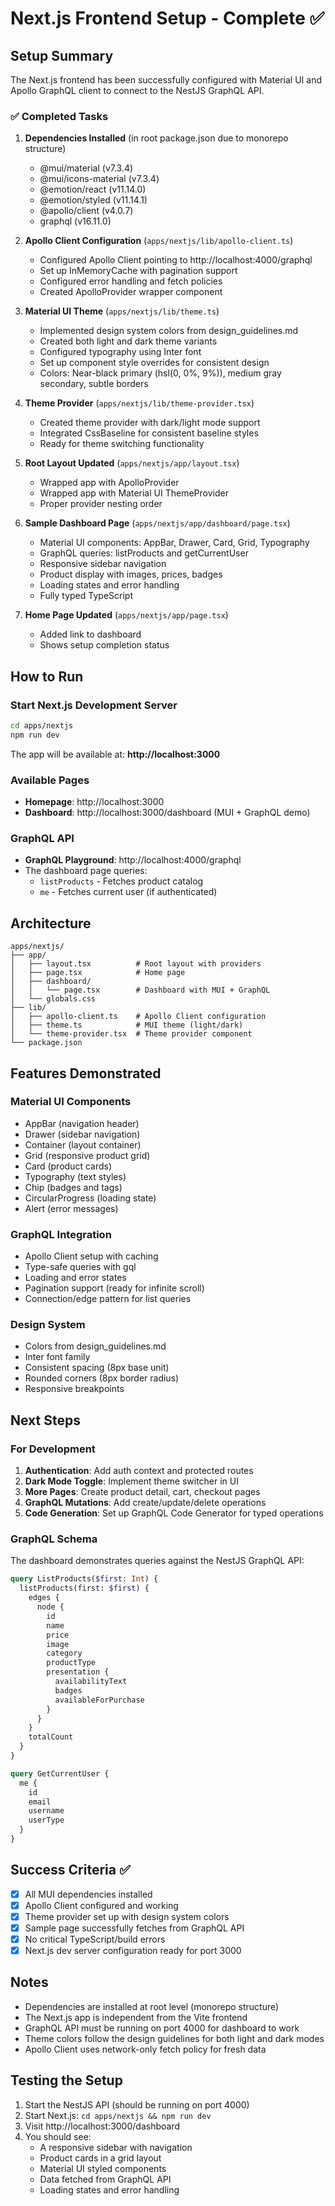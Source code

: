 # Next.js Frontend Setup - Complete ✅

## Setup Summary

The Next.js frontend has been successfully configured with Material UI and Apollo GraphQL client to connect to the NestJS GraphQL API.

### ✅ Completed Tasks

1. **Dependencies Installed** (in root package.json due to monorepo structure)
   - @mui/material (v7.3.4)
   - @mui/icons-material (v7.3.4)
   - @emotion/react (v11.14.0)
   - @emotion/styled (v11.14.1)
   - @apollo/client (v4.0.7)
   - graphql (v16.11.0)

2. **Apollo Client Configuration** (`apps/nextjs/lib/apollo-client.ts`)
   - Configured Apollo Client pointing to http://localhost:4000/graphql
   - Set up InMemoryCache with pagination support
   - Configured error handling and fetch policies
   - Created ApolloProvider wrapper component

3. **Material UI Theme** (`apps/nextjs/lib/theme.ts`)
   - Implemented design system colors from design_guidelines.md
   - Created both light and dark theme variants
   - Configured typography using Inter font
   - Set up component style overrides for consistent design
   - Colors: Near-black primary (hsl(0, 0%, 9%)), medium gray secondary, subtle borders

4. **Theme Provider** (`apps/nextjs/lib/theme-provider.tsx`)
   - Created theme provider with dark/light mode support
   - Integrated CssBaseline for consistent baseline styles
   - Ready for theme switching functionality

5. **Root Layout Updated** (`apps/nextjs/app/layout.tsx`)
   - Wrapped app with ApolloProvider
   - Wrapped app with Material UI ThemeProvider
   - Proper provider nesting order

6. **Sample Dashboard Page** (`apps/nextjs/app/dashboard/page.tsx`)
   - Material UI components: AppBar, Drawer, Card, Grid, Typography
   - GraphQL queries: listProducts and getCurrentUser
   - Responsive sidebar navigation
   - Product display with images, prices, badges
   - Loading states and error handling
   - Fully typed TypeScript

7. **Home Page Updated** (`apps/nextjs/app/page.tsx`)
   - Added link to dashboard
   - Shows setup completion status

## How to Run

### Start Next.js Development Server

```bash
cd apps/nextjs
npm run dev
```

The app will be available at: **http://localhost:3000**

### Available Pages

- **Homepage**: http://localhost:3000
- **Dashboard**: http://localhost:3000/dashboard (MUI + GraphQL demo)

### GraphQL API

- **GraphQL Playground**: http://localhost:4000/graphql
- The dashboard page queries:
  - `listProducts` - Fetches product catalog
  - `me` - Fetches current user (if authenticated)

## Architecture

```
apps/nextjs/
├── app/
│   ├── layout.tsx          # Root layout with providers
│   ├── page.tsx            # Home page
│   ├── dashboard/
│   │   └── page.tsx        # Dashboard with MUI + GraphQL
│   └── globals.css
├── lib/
│   ├── apollo-client.ts    # Apollo Client configuration
│   ├── theme.ts            # MUI theme (light/dark)
│   └── theme-provider.tsx  # Theme provider component
└── package.json
```

## Features Demonstrated

### Material UI Components
- AppBar (navigation header)
- Drawer (sidebar navigation)
- Container (layout container)
- Grid (responsive product grid)
- Card (product cards)
- Typography (text styles)
- Chip (badges and tags)
- CircularProgress (loading state)
- Alert (error messages)

### GraphQL Integration
- Apollo Client setup with caching
- Type-safe queries with gql
- Loading and error states
- Pagination support (ready for infinite scroll)
- Connection/edge pattern for list queries

### Design System
- Colors from design_guidelines.md
- Inter font family
- Consistent spacing (8px base unit)
- Rounded corners (8px border radius)
- Responsive breakpoints

## Next Steps

### For Development

1. **Authentication**: Add auth context and protected routes
2. **Dark Mode Toggle**: Implement theme switcher in UI
3. **More Pages**: Create product detail, cart, checkout pages
4. **GraphQL Mutations**: Add create/update/delete operations
5. **Code Generation**: Set up GraphQL Code Generator for typed operations

### GraphQL Schema

The dashboard demonstrates queries against the NestJS GraphQL API:

```graphql
query ListProducts($first: Int) {
  listProducts(first: $first) {
    edges {
      node {
        id
        name
        price
        image
        category
        productType
        presentation {
          availabilityText
          badges
          availableForPurchase
        }
      }
    }
    totalCount
  }
}

query GetCurrentUser {
  me {
    id
    email
    username
    userType
  }
}
```

## Success Criteria ✅

- [x] All MUI dependencies installed
- [x] Apollo Client configured and working
- [x] Theme provider set up with design system colors
- [x] Sample page successfully fetches from GraphQL API
- [x] No critical TypeScript/build errors
- [x] Next.js dev server configuration ready for port 3000

## Notes

- Dependencies are installed at root level (monorepo structure)
- The Next.js app is independent from the Vite frontend
- GraphQL API must be running on port 4000 for dashboard to work
- Theme colors follow the design guidelines for both light and dark modes
- Apollo Client uses network-only fetch policy for fresh data

## Testing the Setup

1. Start the NestJS API (should be running on port 4000)
2. Start Next.js: `cd apps/nextjs && npm run dev`
3. Visit http://localhost:3000/dashboard
4. You should see:
   - A responsive sidebar with navigation
   - Product cards in a grid layout
   - Material UI styled components
   - Data fetched from GraphQL API
   - Loading states and error handling
